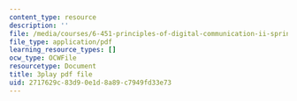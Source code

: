 ```yaml
---
content_type: resource
description: ''
file: /media/courses/6-451-principles-of-digital-communication-ii-spring-2005/2717629c83d90e1d8a89c7949fd33e73_mnkTn0Y6GsU.pdf
file_type: application/pdf
learning_resource_types: []
ocw_type: OCWFile
resourcetype: Document
title: 3play pdf file
uid: 2717629c-83d9-0e1d-8a89-c7949fd33e73
---
```

